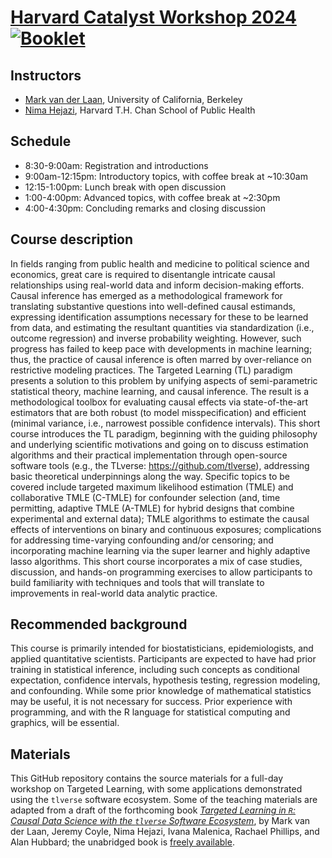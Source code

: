 # [Harvard Catalyst Workshop 2024](https://catalyst.harvard.edu/calendar/event/biostatistics-short-course-targeted-learning-bridging-machine-learning-with-causal-and-statistical-inference-november-15/) [![Booklet](https://github.com/tlverse/catalyst2024-workshop/actions/workflows/bookdown.yml/badge.svg)](https://github.com/tlverse/catalyst2024-workshop/actions/workflows/bookdown.yml)

## Instructors

- [Mark van der Laan](https://ctml.berkeley.edu/people/mark-van-der-laan-phd),
  University of California, Berkeley
- [Nima Hejazi](https://www.hsph.harvard.edu/profile/nima-s-hejazi/), Harvard
  T.H. Chan School of Public Health

## Schedule

- 8:30-9:00am: Registration and introductions
- 9:00am-12:15pm: Introductory topics, with coffee break at ~10:30am
- 12:15-1:00pm: Lunch break with open discussion
- 1:00-4:00pm: Advanced topics, with coffee break at ~2:30pm
- 4:00-4:30pm: Concluding remarks and closing discussion

## Course description

In fields ranging from public health and medicine to political science and
economics, great care is required to disentangle intricate causal relationships
using real-world data and inform decision-making efforts. Causal inference has
emerged as a methodological framework for translating substantive questions
into well-defined causal estimands, expressing identification assumptions
necessary for these to be learned from data, and estimating the resultant
quantities via standardization (i.e., outcome regression) and inverse
probability weighting. However, such progress has failed to keep pace with
developments in machine learning; thus, the practice of causal inference is
often marred by over-reliance on restrictive modeling practices. The Targeted
Learning (TL) paradigm presents a solution to this problem by unifying aspects
of semi-parametric statistical theory, machine learning, and causal inference.
The result is a methodological toolbox for evaluating causal effects via
state-of-the-art estimators that are both robust (to model misspecification)
and efficient (minimal variance, i.e., narrowest possible confidence
intervals). This short course introduces the TL paradigm, beginning with the
guiding philosophy and underlying scientific motivations and going on to
discuss estimation algorithms and their practical implementation through
open-source software tools (e.g., the TLverse: <https://github.com/tlverse>),
addressing basic theoretical underpinnings along the way. Specific topics to be
covered include targeted maximum likelihood estimation (TMLE) and collaborative
TMLE (C-TMLE) for confounder selection (and, time permitting, adaptive TMLE
(A-TMLE) for hybrid designs that combine experimental and external data); TMLE
algorithms to estimate the causal effects of interventions on binary and
continuous exposures; complications for addressing time-varying confounding
and/or censoring; and incorporating machine learning via the super learner and
highly adaptive lasso algorithms. This short course incorporates a mix of case
studies, discussion, and hands-on programming exercises to allow participants
to build familiarity with techniques and tools that will translate to
improvements in real-world data analytic practice.

## Recommended background

This course is primarily intended for biostatisticians, epidemiologists, and
applied quantitative scientists. Participants are expected to have had prior
training in statistical inference, including such concepts as conditional
expectation, confidence intervals, hypothesis testing, regression modeling, and
confounding. While some prior knowledge of mathematical statistics may be
useful, it is not necessary for success. Prior experience with programming, and
with the R language for statistical computing and graphics, will be essential.

## Materials

This GitHub repository contains the source materials for a full-day workshop on
Targeted Learning, with some applications demonstrated using the `tlverse`
software ecosystem. Some of the teaching materials are adapted from a draft of
the forthcoming book [*Targeted Learning in `R`: Causal Data Science with the
`tlverse` Software Ecosystem*](https://tlverse.org/tlverse-handbook/), by Mark
van der Laan, Jeremy Coyle, Nima Hejazi, Ivana Malenica, Rachael Phillips, and
Alan Hubbard; the unabridged book is [freely
available](https://tlverse.org/tlverse-handbook).
